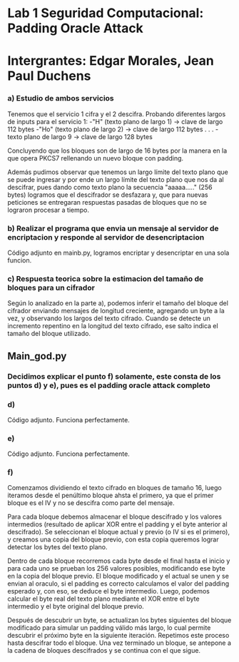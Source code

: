 # Lab 1 Seguridad Computacional: Padding Oracle Attack
# Intergrantes: Edgar Morales, Jean Paul Duchens

### a) Estudio de ambos servicios
Tenemos que el servicio 1 cifra y el 2 descifra.
Probando diferentes largos de inputs para el servicio 1:
-"H" (texto plano de largo 1) -> clave de largo 112 bytes
-"Ho" (texto plano de largo 2) -> clave de largo 112 bytes
.
.
.
-texto plano de largo 9 -> clave de largo 128 bytes

Concluyendo que los bloques son de largo de 16 bytes por la manera en la que opera PKCS7 rellenando un nuevo bloque con padding.

Además pudimos observar que tenemos un largo límite del texto plano que se puede ingresar y por ende un largo límite del texto plano que nos da al descifrar, pues dando como texto plano la secuencia "aaaaa....." (256 bytes) logramos que el descifrador se desfazara y, que para nuevas peticiones se entregaran respuestas pasadas de bloques que no se lograron procesar a tiempo.

### b) Realizar el programa que envia un mensaje al servidor de encriptacion y responde al servidor de desencriptacion
Código adjunto en mainb.py, logramos encriptar y desencriptar en una sola funcion.

### c) Respuesta teorica sobre la estimacion del tamaño de bloques para un cifrador
Según lo analizado en la parte a), podemos inferir el tamaño del bloque del cifrador enviando mensajes de longitud creciente, agregando un byte a la vez, y observando los largos del texto cifrado. Cuando se detecte un incremento repentino en la longitud del texto cifrado, ese salto indica el tamaño del bloque utilizado.

## Main_god.py
### Decidimos explicar el punto f) solamente, este consta de los puntos d) y e), pues es el padding oracle attack completo
### d) 
Código adjunto. Funciona perfectamente.

### e) 
Código adjunto. Funciona perfectamente.

### f) 
Comenzamos dividiendo el texto cifrado en bloques de tamaño 16, luego iteramos desde el penúltimo bloque ahsta el primero, ya que el primer bloque es el IV y no se descifra como parte del mensaje.

Para cada bloque debemos almacenar el bloque descifrado y los valores intermedios (resultado de aplicar XOR entre el padding y el byte anterior al descifrado). Se seleccionan el bloque actual y previo (o IV si es el primero), y creamos una copia del bloque previo, con esta copia queremos lograr detectar los bytes del texto plano.


Dentro de cada bloque recorremos cada byte desde el final hasta el inicio y para cada uno se prueban los 256 valores posibles, modificando ese byte en la copia del bloque previo. El bloque modificado y el actual se unen y se envian al oraculo, si el padding es correcto calculamos el valor del padding esperado y, con eso, se deduce el byte intermedio. Luego, podemos calcular el byte real del texto plano mediante el XOR entre el byte intermedio y el byte original del bloque previo. 


Después de descubrir un byte, se actualizan los bytes siguientes del bloque modificado para simular un padding válido más largo, lo cual permite descubrir el próximo byte en la siguiente iteración. Repetimos este proceso hasta descifrar todo el bloque. Una vez terminado un bloque, se antepone a la cadena de bloques descifrados y se continua con el que sigue. 
